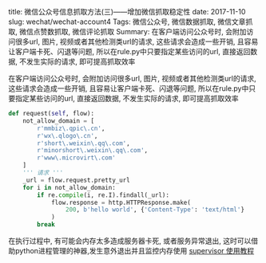 title: 微信公众号信息抓取方法(三)——增加微信抓取稳定性
date: 2017-11-10
slug: wechat/wechat-account4
Tags: 微信公众号, 微信数据抓取, 微信文章抓取, 微信点赞数抓取, 微信评论抓取
Summary: 在客户端访问公众号时, 会附加访问很多url, 图片, 视频或者其他检测类url的请求, 这些请求会造成一些开销, 且容易让客户端卡死、闪退等问题, 所以在rule.py中只要指定某些访问的url, 直接返回数据, 不发生实际的请求, 即可提高抓取效率

在客户端访问公众号时, 会附加访问很多url, 图片, 视频或者其他检测类url的请求, 这些请求会造成一些开销, 且容易让客户端卡死、闪退等问题, 所以在rule.py中只要指定某些访问的url, 直接返回数据, 不发生实际的请求, 即可提高抓取效率

```python
def request(self, flow):
    not_allow_domain = [
        r'mmbiz\.qpic\.cn',
        r'wx\.qlogo\.cn',
        r'short\.weixin\.qq\.com',
        r'minorshort\.weixin\.qq\.com',
        r'www\.microvirt\.com'
    ]
    ''' 请求 '''
    _url = flow.request.pretty_url
    for i in not_allow_domain:
        if re.compile(i, re.I).findall(_url):
            flow.response = http.HTTPResponse.make(
                200, b'hello world', {'Content-Type': 'text/html'}
            )
        break
```

在执行过程中, 有可能会内存太多造成服务器卡死, 或者服务异常退出, 这时可以借助python进程管理的神器,发生意外退出并且监控内存使用 [supervisor 使用教程](http://www.phpue.com/python/3.html)
